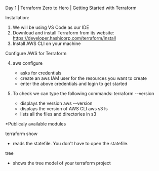 Day 1 | Terraform Zero to Hero | Getting Started with Terraform

Installation:
1. We will be using VS Code as our IDE
2. Download and install Terraform from its website:
    https://developer.hashicorp.com/terraform/install
3. Install AWS CLI on your machine

Configure AWS for Terraform

4. aws configure
    - asks for credentials
    - create an aws IAM user for the resources you want to create
    - enter the above credentials and login to get started

5. To check we can type the following commands:
    terraform --version
    - displays the version
    aws --version
    - displays the version of AWS CLI
    aws s3 ls
    - lists all the files and directories in s3

*Publicaly available modules

terraform show
- reads the statefile. You don't have to open the statefile.

tree
- shows the tree model of your terraform project


